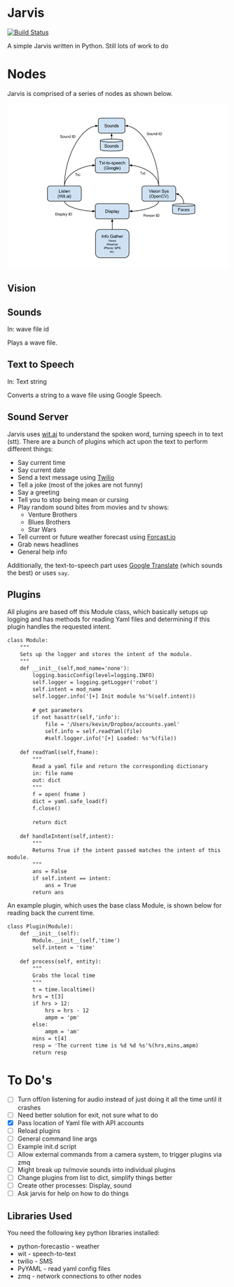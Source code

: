 # Jarvis

[![Build Status](https://travis-ci.org/walchko/jarvis.svg)](https://travis-ci.org/walchko/jarvis)

A simple Jarvis written in Python. Still lots of work to do

# Nodes

Jarvis is comprised of a series of nodes as shown below.

![](./images/jarvis.png)

## Vision



## Sounds

In: wave file id

Plays a wave file.

## Text to Speech

In: Text string

Converts a string to a wave file using Google Speech.

## Sound Server

Jarvis uses [wit.ai](https://wit.ai) to understand the spoken word, turning speech in to text (stt). There are a bunch of plugins which act upon the text to perform different things:

 * Say current time
 * Say current date
 * Send a text message using [Twilio](https://www.twilio.com)
 * Tell a joke (most of the jokes are not funny)
 * Say a greeting
 * Tell you to stop being mean or cursing
 * Play random sound bites from movies and tv shows:
 	* Venture Brothers
 	* Blues Brothers
 	* Star Wars
 * Tell current or future weather forecast using [Forcast.io](http://forecast.io)
 * Grab news headlines
 * General help info
 
Additionally, the text-to-speech part uses [Google Translate](https://translate.google.com) (which sounds the best) or uses `say`.

## Plugins

All plugins are based off this Module class, which basically setups up logging and has methods for reading Yaml files and determining if this plugin handles the requested intent.

	class Module:
		"""
		Sets up the logger and stores the intent of the module.
		"""
		def __init__(self,mod_name='none'):
			logging.basicConfig(level=logging.INFO)
			self.logger = logging.getLogger('robot')
			self.intent = mod_name
			self.logger.info('[+] Init module %s'%(self.intent))
		
			# get parameters
			if not hasattr(self,'info'):
				file = '/Users/kevin/Dropbox/accounts.yaml'
				self.info = self.readYaml(file)
				#self.logger.info('[+] Loaded: %s'%(file))
	
		def readYaml(self,fname):
			"""
			Read a yaml file and return the corresponding dictionary
			in: file name
			out: dict
			"""
			f = open( fname )
			dict = yaml.safe_load(f)
			f.close()
		
			return dict
	
		def handleIntent(self,intent):
			"""
			Returns True if the intent passed matches the intent of this module.
			"""
			ans = False
			if self.intent == intent:
				ans = True
			return ans

An example plugin, which uses the base class Module, is shown below for reading back the current time.

	class Plugin(Module):
		def __init__(self):
			Module.__init__(self,'time')
			self.intent = 'time'
		
		def process(self, entity):
			"""
			Grabs the local time
			"""	
			t = time.localtime()
			hrs = t[3]
			if hrs > 12:
				hrs = hrs - 12
				ampm = 'pm'
			else:
				ampm = 'am'
			mins = t[4]
			resp = 'The current time is %d %d %s'%(hrs,mins,ampm)
			return resp


# To Do's

* [ ] Turn off/on listening for audio instead of just doing it all the time until it crashes
* [ ] Need better solution for exit, not sure what to do
* [x] Pass location of Yaml file with API accounts
* [ ] Reload plugins
* [ ] General command line args
* [ ] Example init.d script
* [ ] Allow external commands from a camera system, to trigger plugins via zmq
* [ ] Might break up tv/movie sounds into individual plugins
* [ ] Change plugins from list to dict, simplify things better
* [ ] Create other processes: Display, sound
* [ ] Ask jarvis for help on how to do things

## Libraries Used

You need the following key python libraries installed:

* python-forecastio - weather
* wit - speech-to-text
* twilio - SMS
* PyYAML - read yaml config files
* zmq - network connections to other nodes
